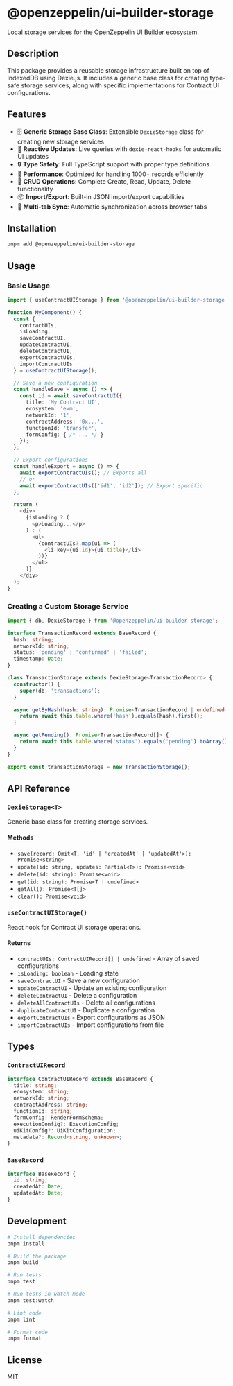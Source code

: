 # @openzeppelin/ui-builder-storage

Local storage services for the OpenZeppelin UI Builder ecosystem.

## Description

This package provides a reusable storage infrastructure built on top of IndexedDB using Dexie.js. It includes a generic base class for creating type-safe storage services, along with specific implementations for Contract UI configurations.

## Features

- 🗄️ **Generic Storage Base Class**: Extensible `DexieStorage` class for creating new storage services
- 🔄 **Reactive Updates**: Live queries with `dexie-react-hooks` for automatic UI updates
- 🔒 **Type Safety**: Full TypeScript support with proper type definitions
- 🚀 **Performance**: Optimized for handling 1000+ records efficiently
- 🔧 **CRUD Operations**: Complete Create, Read, Update, Delete functionality
- 📦 **Import/Export**: Built-in JSON import/export capabilities
- 🔄 **Multi-tab Sync**: Automatic synchronization across browser tabs

## Installation

```bash
pnpm add @openzeppelin/ui-builder-storage
```

## Usage

### Basic Usage

```typescript
import { useContractUIStorage } from '@openzeppelin/ui-builder-storage';

function MyComponent() {
  const {
    contractUIs,
    isLoading,
    saveContractUI,
    updateContractUI,
    deleteContractUI,
    exportContractUIs,
    importContractUIs
  } = useContractUIStorage();

  // Save a new configuration
  const handleSave = async () => {
    const id = await saveContractUI({
      title: 'My Contract UI',
      ecosystem: 'evm',
      networkId: '1',
      contractAddress: '0x...',
      functionId: 'transfer',
      formConfig: { /* ... */ }
    });
  };

  // Export configurations
  const handleExport = async () => {
    await exportContractUIs(); // Exports all
    // or
    await exportContractUIs(['id1', 'id2']); // Export specific
  };

  return (
    <div>
      {isLoading ? (
        <p>Loading...</p>
      ) : (
        <ul>
          {contractUIs?.map(ui => (
            <li key={ui.id}>{ui.title}</li>
          ))}
        </ul>
      )}
    </div>
  );
}
```

### Creating a Custom Storage Service

```typescript
import { db, DexieStorage } from '@openzeppelin/ui-builder-storage';

interface TransactionRecord extends BaseRecord {
  hash: string;
  networkId: string;
  status: 'pending' | 'confirmed' | 'failed';
  timestamp: Date;
}

class TransactionStorage extends DexieStorage<TransactionRecord> {
  constructor() {
    super(db, 'transactions');
  }

  async getByHash(hash: string): Promise<TransactionRecord | undefined> {
    return await this.table.where('hash').equals(hash).first();
  }

  async getPending(): Promise<TransactionRecord[]> {
    return await this.table.where('status').equals('pending').toArray();
  }
}

export const transactionStorage = new TransactionStorage();
```

## API Reference

### `DexieStorage<T>`

Generic base class for creating storage services.

#### Methods

- `save(record: Omit<T, 'id' | 'createdAt' | 'updatedAt'>): Promise<string>`
- `update(id: string, updates: Partial<T>): Promise<void>`
- `delete(id: string): Promise<void>`
- `get(id: string): Promise<T | undefined>`
- `getAll(): Promise<T[]>`
- `clear(): Promise<void>`

### `useContractUIStorage()`

React hook for Contract UI storage operations.

#### Returns

- `contractUIs: ContractUIRecord[] | undefined` - Array of saved configurations
- `isLoading: boolean` - Loading state
- `saveContractUI` - Save a new configuration
- `updateContractUI` - Update an existing configuration
- `deleteContractUI` - Delete a configuration
- `deleteAllContractUIs` - Delete all configurations
- `duplicateContractUI` - Duplicate a configuration
- `exportContractUIs` - Export configurations as JSON
- `importContractUIs` - Import configurations from file

## Types

### `ContractUIRecord`

```typescript
interface ContractUIRecord extends BaseRecord {
  title: string;
  ecosystem: string;
  networkId: string;
  contractAddress: string;
  functionId: string;
  formConfig: RenderFormSchema;
  executionConfig?: ExecutionConfig;
  uiKitConfig?: UiKitConfiguration;
  metadata?: Record<string, unknown>;
}
```

### `BaseRecord`

```typescript
interface BaseRecord {
  id: string;
  createdAt: Date;
  updatedAt: Date;
}
```

## Development

```bash
# Install dependencies
pnpm install

# Build the package
pnpm build

# Run tests
pnpm test

# Run tests in watch mode
pnpm test:watch

# Lint code
pnpm lint

# Format code
pnpm format
```

## License

MIT
